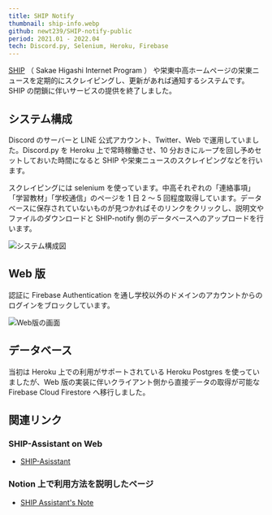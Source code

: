 ```yaml
---
title: SHIP Notify
thumbnail: ship-info.webp
github: newt239/SHIP-notify-public
period: 2021.01 - 2022.04
tech: Discord.py, Selenium, Heroku, Firebase
---
```


<a href="https://ship.sakae-higashi.jp/" target="_blank">SHIP</a> （ Sakae Higashi Internet Program ） や栄東中高ホームページの栄東ニュースを定期的にスクレイピングし、更新があれば通知するシステムです。SHIP の閉鎖に伴いサービスの提供を終了しました。

<!--more-->

## システム構成

Discord のサーバーと LINE 公式アカウント、Twitter、Web で運用していました。Discord.py を Heroku 上で常時稼働させ、10 分おきにループを回し予めセットしておいた時間になると SHIP や栄東ニュースのスクレイピングなどを行います。

スクレイピングには selenium を使っています。中高それぞれの「連絡事項」「学習教材」「学校通信」のページを 1 日 2 ～ 5 回程度取得しています。データベースに保存されていないものが見つかればそのリンクをクリックし、説明文やファイルのダウンロードと SHIP-notify 側のデータベースへのアップロードを行います。

![システム構成図](/images/ship-assistant-system-map.webp)

## Web 版

認証に Firebase Authentication を通し学校以外のドメインのアカウントからのログインをブロックしています。

![Web版の画面](/images/ship-assistant-web.webp)

## データベース

当初は Heroku 上での利用がサポートされている Heroku Postgres を使っていましたが、Web 版の実装に伴いクライアント側から直接データの取得が可能な Firebase Cloud Firestore へ移行しました。

## 関連リンク

### SHIP-Assistant on Web

- <a href="https://ship-assistant.web.app/" target="_blank">SHIP-Asisstant</a>

### Notion 上で利用方法を説明したページ

- <a href="https://www.notion.so/newt-house/SHIP-Assistant-s-Note-c599cf2125364a80920b0447f76d717a" target="_blank">SHIP Assistant's Note</a>
